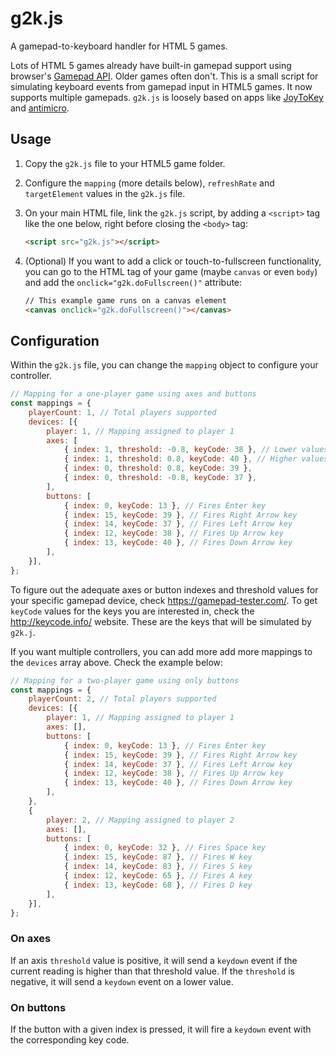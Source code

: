 # g2k.js

A gamepad-to-keyboard handler for HTML 5 games.

Lots of HTML 5 games already have built-in gamepad support using browser's [Gamepad API](https://developer.mozilla.org/en-US/docs/Web/API/Gamepad_API/Using_the_Gamepad_API). Older games often don't. This is a small script for simulating keyboard events from gamepad input in HTML5 games. It now supports multiple gamepads. `g2k.js` is loosely based on apps like [JoyToKey](https://joytokey.net/en/) and [antimicro](https://github.com/AntiMicro/antimicro).

## Usage

1. Copy the `g2k.js` file to your HTML5 game folder.
2. Configure the `mapping` (more details below), `refreshRate` and `targetElement` values in the `g2k.js` file.
3. On your main HTML file, link the `g2k.js` script, by adding a `<script>` tag like the one below, right before closing the `<body>` tag:

    ```html
    <script src="g2k.js"></script>
    ```

4. (Optional) If you want to add a click or touch-to-fullscreen functionality, you can go to the HTML tag of your game (maybe `canvas` or even `body`) and add the `onclick="g2k.doFullscreen()"` attribute:

    ```html
    // This example game runs on a canvas element
    <canvas onclick="g2k.doFullscreen()"></canvas>
    ```

## Configuration

Within the `g2k.js` file, you can change the `mapping` object to configure your controller.

```js
// Mapping for a one-player game using axes and buttons
const mappings = {
    playerCount: 1, // Total players supported
    devices: [{
        player: 1, // Mapping assigned to player 1
        axes: [
            { index: 1, threshold: -0.8, keyCode: 38 }, // Lower values than threshold fire Up Arrow key
            { index: 1, threshold: 0.8, keyCode: 40 }, // Higher values than threshold fire Down Arrow key
            { index: 0, threshold: 0.8, keyCode: 39 },
            { index: 0, threshold: -0.8, keyCode: 37 },
        ],
        buttons: [
            { index: 0, keyCode: 13 }, // Fires Enter key
            { index: 15, keyCode: 39 }, // Fires Right Arrow key
            { index: 14, keyCode: 37 }, // Fires Left Arrow key
            { index: 12, keyCode: 38 }, // Fires Up Arrow key
            { index: 13, keyCode: 40 }, // Fires Down Arrow key
        ],
    }],
};
```

To figure out the adequate axes or button indexes and threshold values for your specific gamepad device, check https://gamepad-tester.com/. To get `keyCode` values for the keys you are interested in, check the http://keycode.info/ website. These are the keys that will be simulated by `g2k.j`.

If you want multiple controllers, you can add more add more mappings to the `devices` array above. Check the example below:

```js
// Mapping for a two-player game using only buttons
const mappings = {
    playerCount: 2, // Total players supported
    devices: [{
        player: 1, // Mapping assigned to player 1
        axes: [],
        buttons: [
            { index: 0, keyCode: 13 }, // Fires Enter key
            { index: 15, keyCode: 39 }, // Fires Right Arrow key
            { index: 14, keyCode: 37 }, // Fires Left Arrow key
            { index: 12, keyCode: 38 }, // Fires Up Arrow key
            { index: 13, keyCode: 40 }, // Fires Down Arrow key
        ],
    },
    {
        player: 2, // Mapping assigned to player 2
        axes: [],
        buttons: [
            { index: 0, keyCode: 32 }, // Fires Space key
            { index: 15, keyCode: 87 }, // Fires W key
            { index: 14, keyCode: 83 }, // Fires S key
            { index: 12, keyCode: 65 }, // Fires A key
            { index: 13, keyCode: 68 }, // Fires D key
        ],
    }],
};
```

### On axes

If an axis `threshold` value is positive, it will send a `keydown` event if the current reading is higher than that threshold value. If the `threshold` is negative, it will send a `keydown` event on a lower value.

### On buttons

If the button with a given index is pressed, it will fire a `keydown` event with the corresponding key code.
